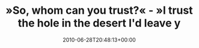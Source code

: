 ---
retweeted: false
source: <a href="http://twitter.com" rel="nofollow">Twitter Web Client</a>
entities:
  hashtags:
  - text: bbs03e13
    indices:
    - '79'
    - '88'
  symbols: []
  user_mentions: []
  urls: []
display_text_range:
- '0'
- '88'
favorite_count: '0'
id_str: '17278986754'
truncated: false
retweet_count: '0'
id: '17278986754'
created_at: Mon Jun 28 20:48:13 +0000 2010
favorited: false
full_text: "»So, whom can you trust?« - »I trust the hole in the desert I'd leave
  you in.« #bbs03e13"
lang: en
tags:
- bbs03e13
- pesos/twitter
date: '2010-06-28T20:48:13+00:00'
src: https://twitter.com/bascht/status/17278986754
original_url: https://twitter.com/bascht/status/17278986754
type: twitter_tweet
text: "»So, whom can you trust?« - »I trust the hole in the desert I'd leave you in.«
  #bbs03e13"
title: "»So, whom can you trust?« - »I trust the hole in the desert I'd leave y"

---
